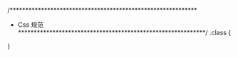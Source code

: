 /************************************************************
 * Css 规范
 ************************************************************/
.class {

}